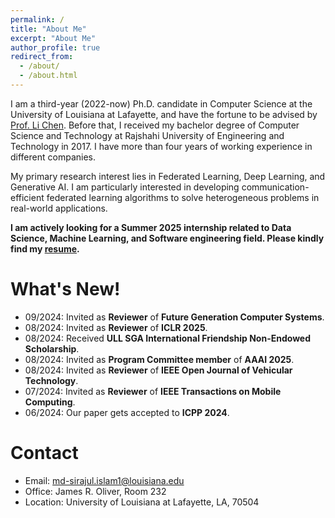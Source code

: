 ```yaml
---
permalink: /
title: "About Me"
excerpt: "About Me"
author_profile: true
redirect_from:
  - /about/
  - /about.html
---
```


I am a third-year (2022-now) Ph.D. candidate in Computer Science at the University of Louisiana at Lafayette, and have the fortune to be advised by [Prof. Li Chen](https://lichenut.github.io/). Before that, I received my bachelor degree of Computer Science and Technology at Rajshahi University of Engineering and Technology in 2017. I have more than four years of working experience in different companies.

My primary research interest lies in Federated Learning, Deep Learning, and Generative AI. I am particularly interested in developing communication-efficient federated learning algorithms to solve heterogeneous problems in real-world applications.

**I am actively looking for a Summer 2025 internship related to Data Science, Machine Learning, and Software engineering field. Please kindly find my [resume](https://drive.google.com/file/d/1SJSCWHs-YaLSkBPesrCySecK7BXYebee/view?usp=sharing).**

What's New!
======
* 09/2024: Invited as **Reviewer** of **Future Generation Computer Systems**.
* 08/2024: Invited as **Reviewer** of **ICLR 2025**.
* 08/2024: Received **ULL SGA International Friendship Non-Endowed Scholarship**.
* 08/2024: Invited as **Program Committee member** of  **AAAI 2025**.
* 08/2024: Invited as **Reviewer** of **IEEE Open Journal of Vehicular Technology**.
* 07/2024: Invited as **Reviewer** of **IEEE Transactions on Mobile Computing**.
* 06/2024: Our paper gets accepted to **ICPP 2024**.

Contact
======
* Email: md-sirajul.islam1@louisiana.edu
* Office: James R. Oliver, Room 232
* Location: University of Louisiana at Lafayette, LA, 70504

